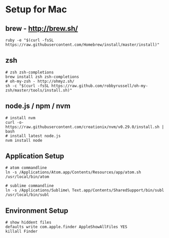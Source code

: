 # Setup for Mac

## brew - http://brew.sh/
```shell
ruby -e "$(curl -fsSL https://raw.githubusercontent.com/Homebrew/install/master/install)"
```

## zsh
```shell
# zsh zsh-completions
brew install zsh zsh-completions
# oh-my-zsh - http://ohmyz.sh/
sh -c "$(curl -fsSL https://raw.github.com/robbyrussell/oh-my-zsh/master/tools/install.sh)"
```

## node.js / npm / nvm
```shell
# install nvm
curl -o- https://raw.githubusercontent.com/creationix/nvm/v0.29.0/install.sh | bash
# install latest node.js
nvm install node
```

## Application Setup
```shell
# atom commandline
ln -s /Applications/Atom.app/Contents/Resources/app/atom.sh /usr/local/bin/atom

# sublime commandline
ln -s /Applications/Sublime\ Text.app/Contents/SharedSupport/bin/subl /usr/local/bin/subl
```

## Environment Setup
```shell
# show hiddent files
defaults write com.apple.finder AppleShowAllFiles YES
killall Finder
```
